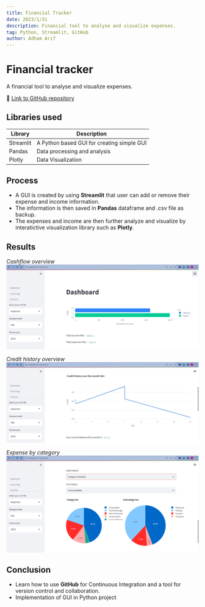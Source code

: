 ```yaml
---
title: Financial Tracker
date: 2023/1/31
description: Financial tool to analyse and visualize expenses.
tag: Python, Streamlit, GitHub
author: Adham Arif
---
```


# Financial tracker
A financial tool to analyse and visualize expenses.

🔗 [Link to GitHub repository](https://github.com/adhamarif/ImageRecommender)

## Libraries used

| **Library** | **Description** |
| ---------- | --------------------------------------------------------------------------------------------------------------------------- |
| Streamlit   | A Python based GUI for creating simple GUI   |
| Pandas     | Data processing and analysis |
| Plotly      | Data Visualization |

## Process

* A GUI is created by using **Streamlit** that user can add or remove their expense and income information.
* The information is then saved in **Pandas** dataframe and .csv file as backup.
* The expenses and income are then further analyze and visualize by interatictive visualization library such as **Plotly**.

## Results

*Cashflow overview*
![Graph photo](../../public/images/overview-1.png)

*Credit history overview*
![Graph photo](../../public/images/overview-2.png)

*Expense by category*
![Graph photo](../../public/images/overview-3.png)

## Conclusion

* Learn how to use **GitHub** for Continuous Integration and a tool for version control and collaboration.
* Implementation of GUI in Python project
